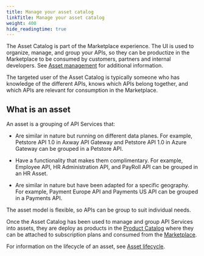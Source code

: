 ```yaml
---
title: Manage your asset catalog
linkTitle: Manage your asset catalog
weight: 400
hide_readingtime: true
---
```


The Asset Catalog is part of the Marketplace experience. The UI is used to organize, manage, and group your APIs, so they can be productize in the Marketplace to be consumed by customers, partners and internal developers. See [Asset management](/docs/manage_asset_catalog/asset_management/) for additional information.

The targeted user of the Asset Catalog is typically someone who has knowledge of the different APIs, knows which APIs belong together, and which APIs are relevant for consumption in the Marketplace.

## What is an asset

An asset is a grouping of API Services that:

* Are similar in nature but running on different data planes. For example, Petstore API 1.0 in Axway API Gateway and Petstore API 1.0 in Azure Gateway can be grouped in a Petstore API.

* Have a functionality that makes them complimentary. For example, Employee API, HR Administration API, and PayRoll API can be grouped in an HR Asset.

* Are similar in nature but have been adapted for a specific geography. For example, Payment Europe API and Payments US API can be grouped in a Payments API.

The asset model is flexible, so APIs can be group to suit individual needs.

Once the Asset Catalog has been used to manage and group API Services into assets, they are deploy as products in the [Product Catalog](/docs/manage_product_catalog) where they can be attached to subscription plans and consumed from the [Marketplace](/docs/manage_marketplace).

For information on the lifecycle of an asset, see [Asset lifecycle](/docs/manage_asset_catalog/asset_lifecycle/).